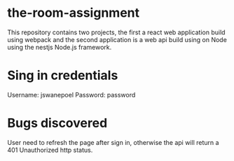 # the-room-assignment
This repository contains two projects, the first a react web application build using webpack and the second application is a web api build using on Node using the nestjs Node.js framework. 

# Sing in credentials
Username: jswanepoel
Password: password

# Bugs discovered
User need to refresh the page after sign in, otherwise the api will return a 401 Unauthorized http status.
